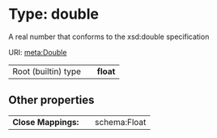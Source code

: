 
# Type: double


A real number that conforms to the xsd:double specification

URI: [meta:Double](https://w3id.org/linkml/Double)

|  |  |  |
| --- | --- | --- |
| Root (builtin) type | | **float** |

## Other properties

|  |  |  |
| --- | --- | --- |
| **Close Mappings:** | | schema:Float |

